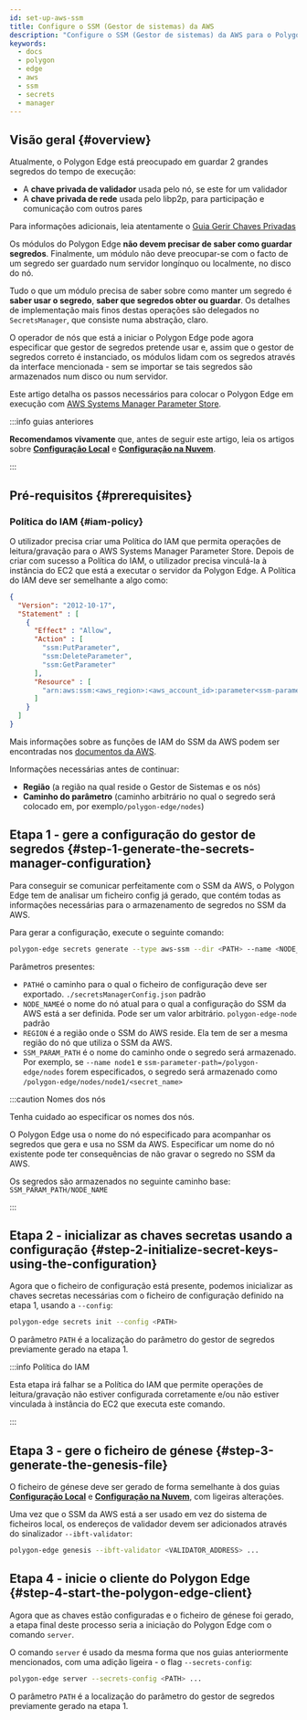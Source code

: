 ```yaml
---
id: set-up-aws-ssm
title: Configure o SSM (Gestor de sistemas) da AWS
description: "Configure o SSM (Gestor de sistemas) da AWS para o Polygon Edge"
keywords:
  - docs
  - polygon
  - edge
  - aws
  - ssm
  - secrets
  - manager
---
```


## Visão geral {#overview}

Atualmente, o Polygon Edge está preocupado em guardar 2 grandes segredos do tempo de execução:
* A **chave privada de validador** usada pelo nó, se este for um validador
* A **chave privada de rede** usada pelo libp2p, para participação e comunicação com outros pares

Para informações adicionais, leia atentamente o [Guia Gerir Chaves Privadas](/docs/edge/configuration/manage-private-keys)

Os módulos do Polygon Edge **não devem precisar de saber como guardar segredos**. Finalmente, um módulo não deve preocupar-se com
o facto de um segredo ser guardado num servidor longínquo ou localmente, no disco do nó.

Tudo o que um módulo precisa de saber sobre como manter um segredo é **saber usar o segredo**, **saber que segredos obter
ou guardar**. Os detalhes de implementação mais finos destas operações são delegados no `SecretsManager`, que consiste numa abstração, claro.

O operador de nós que está a iniciar o Polygon Edge pode agora especificar que gestor de segredos pretende usar e, assim que
o gestor de segredos correto é instanciado, os módulos lidam com os segredos através da interface mencionada -
sem se importar se tais segredos são armazenados num disco ou num servidor.

Este artigo detalha os passos necessários para colocar o Polygon Edge em execução com
[AWS Systems Manager Parameter Store](https://docs.aws.amazon.com/systems-manager/latest/userguide/systems-manager-parameter-store.html).

:::info guias anteriores

**Recomendamos vivamente** que, antes de seguir este artigo, leia os artigos sobre [**Configuração Local**](/docs/edge/get-started/set-up-ibft-locally)
e [**Configuração na Nuvem**](/docs/edge/get-started/set-up-ibft-on-the-cloud).

:::


## Pré-requisitos {#prerequisites}
### Política do IAM {#iam-policy}
O utilizador precisa criar uma Política do IAM que permita operações de leitura/gravação para o AWS Systems Manager Parameter Store.
Depois de criar com sucesso a Política do IAM, o utilizador precisa vinculá-la à instância do EC2 que está a executar o servidor da Polygon Edge.
A Política do IAM deve ser semelhante a algo como:
```json
{
  "Version": "2012-10-17",
  "Statement" : [
    {
      "Effect" : "Allow",
      "Action" : [
        "ssm:PutParameter",
        "ssm:DeleteParameter",
        "ssm:GetParameter"
      ],
      "Resource" : [
        "arn:aws:ssm:<aws_region>:<aws_account_id>:parameter<ssm-parameter-path>*"
      ]
    }
  ]
}
```
Mais informações sobre as funções de IAM do SSM da AWS podem ser encontradas nos [documentos da AWS](https://docs.aws.amazon.com/systems-manager/latest/userguide/setup-instance-profile.html).

Informações necessárias antes de continuar:
* **Região** (a região na qual reside o Gestor de Sistemas e os nós)
* **Caminho do parâmetro** (caminho arbitrário no qual o segredo será colocado em, por exemplo`/polygon-edge/nodes`)

## Etapa 1 - gere a configuração do gestor de segredos {#step-1-generate-the-secrets-manager-configuration}

Para conseguir se comunicar perfeitamente com o SSM da AWS, o Polygon Edge tem de analisar um
ficheiro config já gerado, que contém todas as informações necessárias para o armazenamento de segredos no SSM da AWS.

Para gerar a configuração, execute o seguinte comando:

```bash
polygon-edge secrets generate --type aws-ssm --dir <PATH> --name <NODE_NAME> --extra region=<REGION>,ssm-parameter-path=<SSM_PARAM_PATH>
```

Parâmetros presentes:
* `PATH`é o caminho para o qual o ficheiro de configuração deve ser exportado. `./secretsManagerConfig.json` padrão
* `NODE_NAME`é o nome do nó atual para o qual a configuração do SSM da AWS está a ser definida. Pode ser um valor arbitrário. `polygon-edge-node` padrão
* `REGION` é a região onde o SSM do AWS reside. Ela tem de ser a mesma região do nó que utiliza o SSM da AWS.
* `SSM_PARAM_PATH` é o nome do caminho onde o segredo será armazenado. Por exemplo, se `--name node1` e `ssm-parameter-path=/polygon-edge/nodes`
forem especificados, o segredo será armazenado como `/polygon-edge/nodes/node1/<secret_name>`

:::caution Nomes dos nós

Tenha cuidado ao especificar os nomes dos nós.

O Polygon Edge usa o nome do nó especificado para acompanhar os segredos que gera e usa no SSM da AWS.
Especificar um nome do nó existente pode ter consequências de não gravar o segredo no SSM da AWS.

Os segredos são armazenados no seguinte caminho base: `SSM_PARAM_PATH/NODE_NAME`

:::

## Etapa 2 - inicializar as chaves secretas usando a configuração {#step-2-initialize-secret-keys-using-the-configuration}

Agora que o ficheiro de configuração está presente, podemos inicializar as chaves secretas necessárias com o ficheiro de configuração
definido na etapa 1, usando a `--config`:

```bash
polygon-edge secrets init --config <PATH>
```

O parâmetro `PATH` é a localização do parâmetro do gestor de segredos previamente gerado na etapa 1.

:::info Política do IAM

Esta etapa irá falhar se a Política do IAM que permite operações de leitura/gravação não estiver configurada corretamente e/ou não estiver vinculada à instância do EC2 que executa este comando.

:::

## Etapa 3 - gere o ficheiro de génese {#step-3-generate-the-genesis-file}

O ficheiro de génese deve ser gerado de forma semelhante à dos guias [**Configuração Local**](/docs/edge/get-started/set-up-ibft-locally)
e [**Configuração na Nuvem**](/docs/edge/get-started/set-up-ibft-on-the-cloud), com ligeiras alterações.

Uma vez que o SSM da AWS está a ser usado em vez do sistema de ficheiros local, os endereços de validador devem ser adicionados através do sinalizador `--ibft-validator`:
```bash
polygon-edge genesis --ibft-validator <VALIDATOR_ADDRESS> ...
```

## Etapa 4 - inicie o cliente do Polygon Edge {#step-4-start-the-polygon-edge-client}

Agora que as chaves estão configuradas e o ficheiro de génese foi gerado, a etapa final deste processo seria a iniciação do
Polygon Edge com o comando `server`.

O comando `server` é usado da mesma forma que nos guias anteriormente mencionados, com uma adição ligeira - o flag `--secrets-config`:
```bash
polygon-edge server --secrets-config <PATH> ...
```

O parâmetro `PATH` é a localização do parâmetro do gestor de segredos previamente gerado na etapa 1.